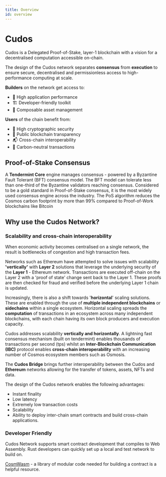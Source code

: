 ```yaml
---
title: Overview
id: overview
---
```


# Cudos

Cudos is a Delegated Proof-of-Stake, layer-1 blockchain with a vision for a decentralised computation accessible on-chain.

The design of the Cudos network separates **consensus** from **execution** to ensure secure, decentralised and permissionless access to high-performance computing at scale.

**Builders** on the network get access to:
- 🔧 High application performance
- 🏗 Developer-friendly toolkit
- 💱 Composable asset management

**Users** of the chain benefit from:
- 🔐 High cryptographic security
- 🔬 Public blockchain transparency
- 📬 Cross-chain interoperability
- 🌳 Carbon-neutral transactions

## Proof-of-Stake Consensus

A **Tendermint Core** engine manages consensus - powered by a Byzantine Fault Tolerant (BFT) consensus model. The BFT model can tolerate less than one-third of the Byzantine validators reaching consensus. Considered to be a gold standard in Proof-of-Stake consensus, it is the most widely used consensus engine across the industry. The PoS algorithm reduces the Cosmos carbon footprint by more than 99% compared to Proof-of-Work blockchains like Bitcoin

## Why use the Cudos Network? 	

### Scalability and cross-chain interoperability

When economic activity becomes centralised on a single network, the result is bottlenecks of congestion and high transaction fees. 

Networks such as Ethereum have attempted to solve issues with scalability **'vertically'** with **Layer 2** solutions that leverage the underlying security of the **Layer 1** - Ethereum network. Transactions are executed off-chain on the Layer 2 with a 'proof of state' change sent back to the Layer 1. These proofs are then checked for fraud and verified before the underlying Layer 1 chain is updated. 

Increasingly, there is also a shift towards '**horizontal**' scaling solutions. These are enabled through the use of **multiple independent blockchains** or **sidechains** within a single ecosystem. Horizontal scaling spreads the **computation** of transactions in an ecosystem across many independent blockchains, with each chain having its own block producers and execution capacity.

Cudos addresses scalability **vertically and horizontally**. A lightning fast consensus mechanism (built on tendermint) enables thousands of transactions per second (tps) whilst an **Inter-Blockchain Communication (IBC)** protocol enables **cross-chain interoperability** with an increasing number of Cosmos ecosystem members such as Osmosis. 

The **Cudos Bridge** brings further interoperability between the Cudos and **Ethereum** networks allowing for the transfer of tokens, assets, NFTs and data. 

The design of the Cudos network enables the following advantages:

- Instant finality
- Low latency
- Extremely low transaction costs
- Scalability
- Ability to deploy inter-chain smart contracts and build cross-chain applications.


### Developer Friendly

Cudos Network supports smart contract development that compiles to Web Assembly. Rust developers can quickly set up a local and test network to build on.  

[CosmWasm](https://docs.cosmwasm.com/docs/) - a library of modular code needed for building a contract is a helpful resource.  